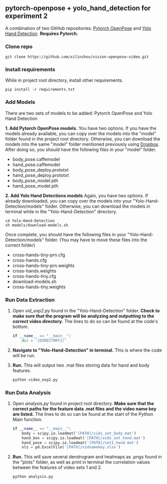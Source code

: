## pytorch-openpose + yolo_hand_detection for experiment 2

A combination of two GitHub repositories: [Pytorch OpenPose](https://github.com/Hzzone/pytorch-openpose) and [Yolo Hand Detection](https://github.com/cansik/yolo-hand-detection). **Requires Pytorch.**

### Clone repo

    git clone https://github.com/xilinzhou/vision-openpose-video.git
    
### Install requirements
While in project root directory, install other requirements. 

    pip install -r requirements.txt

### Add Models

There are two sets of models to be added: Pytorch OpenPose and Yolo Hand Detection

**1. Add Pytorch OpenPose models.**
You have two options. If you have the models already available, you can copy over the models into the "model" folder found in the project root directory. Otherwise, you can download the models into the same "model" folder mentioned previously using [Dropbox](https://www.dropbox.com/sh/7xbup2qsn7vvjxo/AABWFksdlgOMXR_r5v3RwKRYa?dl=0). After doing so, you should have the following files in your "model" folder.

* body_pose.caffemodel
* hand_pose.caffemodel
* body_pose_deploy.prototxt
* hand_pose_deploy.prototxt
* body_pose_model.pth
* hand_pose_model.pth

**2. Add Yolo Hand Detections models**
Again, you have two options. If already downloaded, you can copy over the models into your "Yolo-Hand-Detection/models" folder. Otherwise, you can download the models in terminal while in the "Yolo-Hand-Detection" directory.
    
    cd Yolo-Hand-Detection
    sh models/download-models.sh 
    
Once complete, you should have the following files in your "Yolo-Hand-Detection/models" folder. (You may have to move these files into the correct folder)

* cross-hands-tiny-prn.cfg
* cross-hands.cfg
* cross-hands-tiny-prn.weights
* cross-hands.weights
* cross-hands-tiny.cfg
* download-models.sh
* cross-hands-tiny.weights

### Run Data Extraction

1. Open *vid_exp2.py* found in the "Yolo-Hand-Detection" folder. **Check to make sure that the program will be analyzing and outputting to the correct video directory.** The lines to do so can be found at the code's bottom.
    ```python
    if __name__ == "__main__":
        dir = '[DIRECTORY]/'
    ```
2. **Navigate to "Yolo-Hand-Detection" in terminal.** This is where the code will be run.

3. **Run.** This will output two .mat files storing data for hand and body features. 
    ```bash
    python video_exp2.py
    ```

### Run Data Analysis

1. Open *analysis.py* found in project root directory. **Make sure that the correct paths for the feature data .mat files and the video name key are listed.** The lines to do so can be found at the start of the Python Main function. 
    ```python
    if __name__ == "__main__":
        body = scipy.io.loadmat('[PATH]/vids_set_body.mat')
        hand_box = scipy.io.loadmat('[PATH]/vids_set_hand.mat')
        hand_pose = scipy.io.loadmat('[PATH]/set1_hand.mat')
        xls = pd.ExcelFile('[PATH]/vidnamekey.xlsx')
    ```
    
2. **Run.** This will save several dendrogram and heatmaps as .pngs found in the "plots" folder, as well as print in terminal the correlation values between the features of video sets 1 and 2.
    ```bash
    python analysis.py
    ```
    
    
